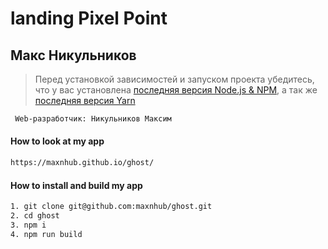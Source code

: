 
# landing Pixel Point

##  Макс Никульников

> Перед установкой зависимостей и запуском проекта убедитесь, что у вас установлена [последняя версия Node.js & NPM](https://nodejs.org/en/download/current/), а так же 
[последняя версия Yarn](https://yarnpkg.com/ru/docs/install)


```sh
 Web-разработчик: Никульников Максим

```

#### How to look at my app

```sh
https://maxnhub.github.io/ghost/
```

#### How to install and build my app

```sh
1. git clone git@github.com:maxnhub/ghost.git
2. cd ghost
3. npm i
4. npm run build
```